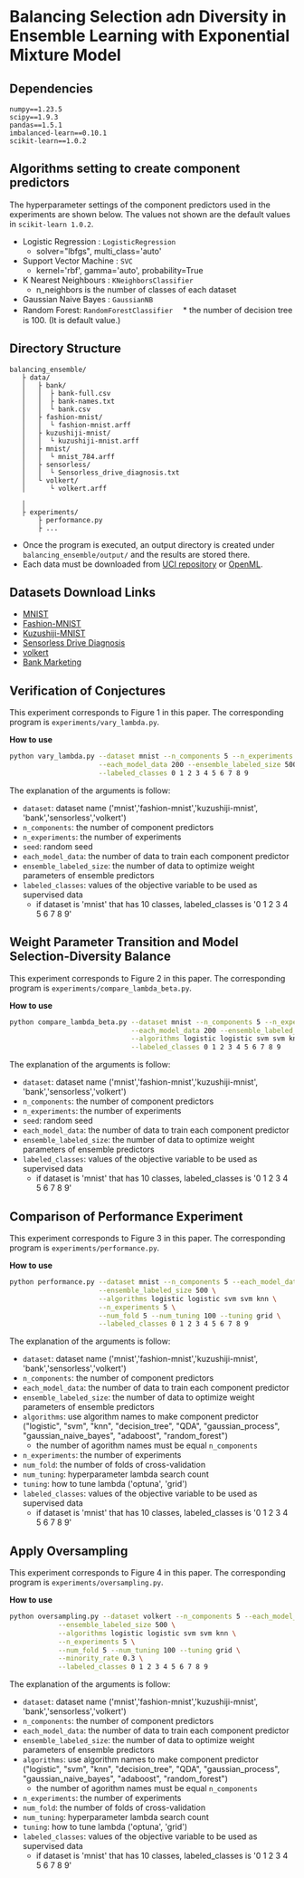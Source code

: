 # Balancing Selection adn Diversity in Ensemble Learning with Exponential Mixture Model

## Dependencies

```
numpy==1.23.5
scipy==1.9.3
pandas==1.5.1
imbalanced-learn==0.10.1
scikit-learn==1.0.2
```

## Algorithms setting to create component predictors
The hyperparameter settings of the component predictors used in the experiments are shown below.
The values not shown are the default values in `scikit-learn 1.0.2`.

* Logistic Regression : `LogisticRegression`
  * solver="lbfgs", multi_class='auto'
* Support Vector Machine : `SVC`
  * kernel='rbf', gamma='auto', probability=True
* K Nearest Neighbours : `KNeighborsClassifier`
  * n_neighbors is the number of classes of each dataset
* Gaussian Naive Bayes : `GaussianNB` 
* Random Forest: `RandomForestClassifier`
　* the number of decision tree is 100. (It is default value.)


## Directory Structure

```
balancing_ensemble/
   ├ data/
   │   ├ bank/
   │   │  ├ bank-full.csv
   │   │  ├ bank-names.txt
   │   │  └ bank.csv
   │   ├ fashion-mnist/
   │   │  └ fashion-mnist.arff
   │   ├ kuzushiji-mnist/
   │   │  └ kuzushiji-mnist.arff
   │   ├ mnist/
   │   │  └ mnist_784.arff
   │   ├ sensorless/
   │   │  └ Sensorless_drive_diagnosis.txt
   │   └ volkert/
   │      └ volkert.arff
   
   │
   ├ experiments/
       ├ performance.py
       ├ ...
```

* Once the program is executed, an output directory is created under `balancing_ensemble/output/` and the results are stored there.
* Each data must be downloaded from [UCI repository](https://archive.ics.uci.edu/ml/index.php) or [OpenML](https://www.openml.org/).

## Datasets Download Links
* [MNIST](https://www.openml.org/search?type=data&status=active&id=554)
* [Fashion-MNIST](https://www.openml.org/search?type=data&status=active&id=40996)
* [Kuzushiji-MNIST](https://www.openml.org/search?type=data&status=active&id=41982)
* [Sensorless Drive Diagnosis](https://archive.ics.uci.edu/ml/datasets/dataset+for+sensorless+drive+diagnosis)
* [volkert](https://www.openml.org/search?type=data&status=active&id=41166&sort=runs)
* [Bank Marketing](https://archive.ics.uci.edu/ml/datasets/Bank+Marketing)


## Verification of Conjectures

This experiment corresponds to Figure 1 in this paper.
The corresponding program is `experiments/vary_lambda.py`.

**How to use**
```bash
python vary_lambda.py --dataset mnist --n_components 5 --n_experiments 5 --seed 42 \
                      --each_model_data 200 --ensemble_labeled_size 500 \
                      --labeled_classes 0 1 2 3 4 5 6 7 8 9
```

The explanation of the arguments is follow:
* `dataset`: dataset name  ('mnist','fashion-mnist','kuzushiji-mnist', 'bank','sensorless','volkert')
* `n_components`: the number of component predictors
* `n_experiments`: the number of experiments
* `seed`: random seed
* `each_model_data`: the number of data to train each component predictor
* `ensemble_labeled_size`: the number of data to optimize weight parameters of ensemble predictors
* `labeled_classes`: values of the objective variable to be used as supervised data
  * if dataset is 'mnist' that has 10 classes, labeled_classes is '0 1 2 3 4 5 6 7 8 9' 

## Weight Parameter Transition and Model Selection-Diversity Balance

This experiment corresponds to Figure 2 in this paper.
The corresponding program is `experiments/compare_lambda_beta.py`.

**How to use**
```bash
python compare_lambda_beta.py --dataset mnist --n_components 5 --n_experiments 1 --seed 42 \
                              --each_model_data 200 --ensemble_labeled_size 500 \
                              --algorithms logistic logistic svm svm knn \
                              --labeled_classes 0 1 2 3 4 5 6 7 8 9
```

The explanation of the arguments is follow:
* `dataset`: dataset name  ('mnist','fashion-mnist','kuzushiji-mnist', 'bank','sensorless','volkert')
* `n_components`: the number of component predictors
* `n_experiments`: the number of experiments
* `seed`: random seed
* `each_model_data`: the number of data to train each component predictor
* `ensemble_labeled_size`: the number of data to optimize weight parameters of ensemble predictors
* `labeled_classes`: values of the objective variable to be used as supervised data
  * if dataset is 'mnist' that has 10 classes, labeled_classes is '0 1 2 3 4 5 6 7 8 9' 


## Comparison of Performance Experiment

This experiment corresponds to Figure 3 in this paper.
The corresponding program is `experiments/performance.py`.

**How to use**
```bash
python performance.py --dataset mnist --n_components 5 --each_model_data 200 \
                      --ensemble_labeled_size 500 \
                      --algorithms logistic logistic svm svm knn \
                      --n_experiments 5 \
                      --num_fold 5 --num_tuning 100 --tuning grid \
                      --labeled_classes 0 1 2 3 4 5 6 7 8 9                   
```

The explanation of the arguments is follow:
* `dataset`: dataset name  ('mnist','fashion-mnist','kuzushiji-mnist', 'bank','sensorless','volkert')
* `n_components`: the number of component predictors
* `each_model_data`: the number of data to train each component predictor
* `ensemble_labeled_size`: the number of data to optimize weight parameters of ensemble predictors
* `algorithms`: use algorithm names to make component predictor ("logistic", "svm", "knn", "decision_tree", "QDA", "gaussian_process", "gaussian_naive_bayes", "adaboost", "random_forest")
  * the number of agorithm names must be equal `n_components`
* `n_experiments`: the number of experiments
* `num_fold`: the number of folds of cross-validation
* `num_tuning`: hyperparameter lambda search count
* `tuning`: how to tune lambda ('optuna', 'grid')
* `labeled_classes`: values of the objective variable to be used as supervised data
  * if dataset is 'mnist' that has 10 classes, labeled_classes is '0 1 2 3 4 5 6 7 8 9' 


## Apply Oversampling

This experiment corresponds to Figure 4 in this paper.
The corresponding program is `experiments/oversampling.py`.

**How to use**
```bash
python oversampling.py --dataset volkert --n_components 5 --each_model_data 200 \
			--ensemble_labeled_size 500 \
			--algorithms logistic logistic svm svm knn \
			--n_experiments 5 \
			--num_fold 5 --num_tuning 100 --tuning grid \
			--minority_rate 0.3 \
			--labeled_classes 0 1 2 3 4 5 6 7 8 9                
```

The explanation of the arguments is follow:
* `dataset`: dataset name  ('mnist','fashion-mnist','kuzushiji-mnist', 'bank','sensorless','volkert')
* `n_components`: the number of component predictors
* `each_model_data`: the number of data to train each component predictor
* `ensemble_labeled_size`: the number of data to optimize weight parameters of ensemble predictors
* `algorithms`: use algorithm names to make component predictor ("logistic", "svm", "knn", "decision_tree", "QDA", "gaussian_process", "gaussian_naive_bayes", "adaboost", "random_forest")
  * the number of agorithm names must be equal `n_components`
* `n_experiments`: the number of experiments
* `num_fold`: the number of folds of cross-validation
* `num_tuning`: hyperparameter lambda search count
* `tuning`: how to tune lambda ('optuna', 'grid')
* `labeled_classes`: values of the objective variable to be used as supervised data
  * if dataset is 'mnist' that has 10 classes, labeled_classes is '0 1 2 3 4 5 6 7 8 9' 
